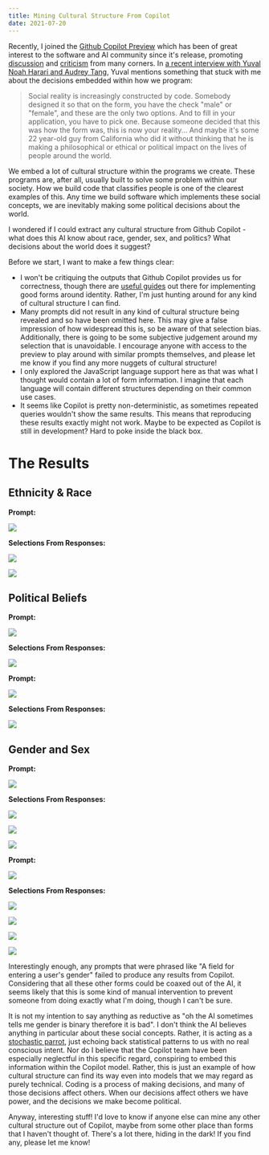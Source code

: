 ```yaml
---
title: Mining Cultural Structure From Copilot
date: 2021-07-20
---
```


Recently, I joined the [Github Copilot Preview](https://github.com/github/copilot-preview) which has been of great interest to the software and AI community since it's release, promoting [discussion](https://medium.com/young-coder/github-copilot-fatally-flawed-or-the-future-of-software-development-390c30afbc97) and [criticism](https://fosspost.org/github-copilot/) from many corners. In [a recent interview with Yuval Noah Harari and Audrey Tang](https://youtu.be/tRVEY95cI0o?t=875), Yuval mentions something that stuck with me about the decisions embedded within how we program:

> Social reality is increasingly constructed by code. Somebody designed it so that on the form, you have the check "male" or "female", and these are the only two options. And to fill in your application, you have to pick one. Because someone decided that this was how the form was, this is now your reality... And maybe it's some 22 year-old guy from California who did it without thinking that he is making a philosophical or ethical or political impact on the lives of people around the world.

We embed a lot of cultural structure within the programs we create. These programs are, after all, usually built to solve some problem within our society. How we build code that classifies people is one of the clearest examples of this. Any time we build software which implements these social concepts, we are inevitably making some political decisions about the world.

I wondered if I could extract any cultural structure from Github Copilot - what does this AI know about race, gender, sex, and politics? What decisions about the world does it suggest?

Before we start, I want to make a few things clear:
- I won't be critiquing the outputs that Github Copilot provides us for correctness, though there are [useful guides](https://uxdesign.cc/designing-forms-for-gender-diversity-and-inclusion-d8194cf1f51) out there for implementing good forms around identity. Rather, I'm just hunting around for any kind of cultural structure I can find.
- Many prompts did not result in any kind of cultural structure being revealed and so have been omitted here. This may give a false impression of how widespread this is, so be aware of that selection bias. Additionally, there is going to be some subjective judgement around my selection that is unavoidable. I encourage anyone with access to the preview to play around with similar prompts themselves, and please let me know if you find any more nuggets of cultural structure!
- I only explored the JavaScript language support here as that was what I thought would contain a lot of form information. I imagine that each language will contain different structures depending on their common use cases.
- It seems like Copilot is pretty non-deterministic, as sometimes repeated queries wouldn't show the same results. This means that reproducing these results exactly might not work. Maybe to be expected as Copilot is still in development? Hard to poke inside the black box.

# The Results

## Ethnicity & Race

**Prompt:**

![](Copilot/EthnicBackground_Prompt.PNG)

**Selections From Responses:**

![](Copilot/EthnicBackground_Response1.PNG)

![](Copilot/EthnicBackground_Response2.PNG)

## Political Beliefs

**Prompt:**

![](Copilot/PoliticalBeliefs_Prompt.PNG)

**Selections From Responses:**

![](Copilot/PoliticalBeliefs_Response1.PNG)

**Prompt:**

![](Copilot/PoliticalIdeology_Prompt.PNG)

**Selections From Responses:**

![](Copilot/PoliticalIdeology_Response1.PNG)

## Gender and Sex

**Prompt:**

![](Copilot/SexualIdentity_Prompt.PNG)

**Selections From Responses:**

![](Copilot/SexualIdentity_Response1.PNG)

![](Copilot/SexualIdentity_Response2.PNG)

![](Copilot/SexualIdentity_Response3.PNG)

**Prompt:**

![](Copilot/SexualOrientation_Prompt.PNG)

**Selections From Responses:**

![](Copilot/SexualOrientation_Response1.PNG)

![](Copilot/SexualOrientation_Response2.PNG)

![](Copilot/SexualOrientation_Response3.PNG)

![](Copilot/SexualOrientation_Response4.PNG)

Interestingly enough, any prompts that were phrased like "A field for entering a user's gender" failed to produce any results from Copilot. Considering that all these other forms could be coaxed out of the AI, it seems likely that this is some kind of manual intervention to prevent someone from doing exactly what I'm doing, though I can't be sure.

It is not my intention to say anything as reductive as "oh the AI sometimes tells me gender is binary therefore it is bad". I don't think the AI believes anything in particular about these social concepts. Rather, it is acting as a [stochastic parrot](https://dl.acm.org/doi/10.1145/3442188.3445922), just echoing back statistical patterns to us with no real conscious intent. Nor do I believe that the Copilot team have been especially neglectful in this specific regard, conspiring to embed this information within the Copilot model. Rather, this is just an example of how cultural structure can find its way even into models that we may regard as purely technical. Coding is a process of making decisions, and many of those decisions affect others. When our decisions affect others we have power, and the decisions we make become political.

Anyway, interesting stuff! I'd love to know if anyone else can mine any other cultural structure out of Copilot, maybe from some other place than forms that I haven't thought of. There's a lot there, hiding in the dark! If you find any, please let me know!